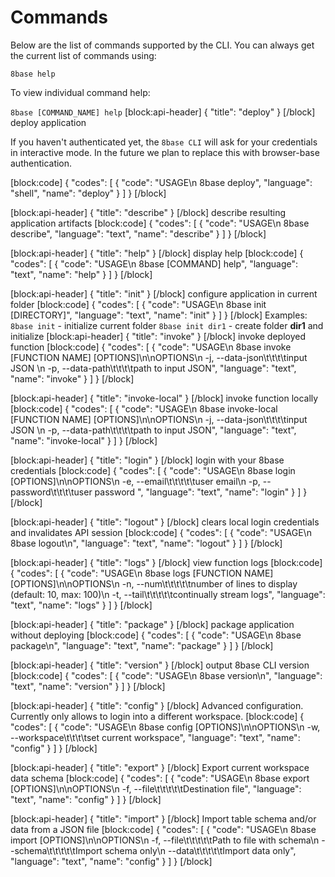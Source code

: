 # Commands

Below are the list of commands supported by the CLI. You can always get the current list of commands using:

`8base help`

To view individual command help:

`8base [COMMAND_NAME] help` \[block:api-header\] { "title": "deploy" } \[/block\] deploy application

If you haven't authenticated yet, the `8base CLI` will ask for your credentials in interactive mode. In the future we plan to replace this with browser-base authentication.

\[block:code\] { "codes": \[ { "code": "USAGE\n 8base deploy", "language": "shell", "name": "deploy" } \] } \[/block\]

\[block:api-header\] { "title": "describe" } \[/block\] describe resulting application artifacts \[block:code\] { "codes": \[ { "code": "USAGE\n 8base describe", "language": "text", "name": "describe" } \] } \[/block\]

\[block:api-header\] { "title": "help" } \[/block\] display help \[block:code\] { "codes": \[ { "code": "USAGE\n 8base \[COMMAND\] help", "language": "text", "name": "help" } \] } \[/block\]

\[block:api-header\] { "title": "init" } \[/block\] configure application in current folder \[block:code\] { "codes": \[ { "code": "USAGE\n 8base init \[DIRECTORY\]", "language": "text", "name": "init" } \] } \[/block\] Examples: `8base init` - initialize current folder `8base init dir1` - create folder **dir1** and initialize \[block:api-header\] { "title": "invoke" } \[/block\] invoke deployed function \[block:code\] { "codes": \[ { "code": "USAGE\n 8base invoke \[FUNCTION NAME\] \[OPTIONS\]\n\nOPTIONS\n -j, --data-json\t\t\t\tinput JSON \n -p, --data-path\t\t\t\tpath to input JSON", "language": "text", "name": "invoke" } \] } \[/block\]

\[block:api-header\] { "title": "invoke-local" } \[/block\] invoke function locally \[block:code\] { "codes": \[ { "code": "USAGE\n 8base invoke-local \[FUNCTION NAME\] \[OPTIONS\]\n\nOPTIONS\n -j, --data-json\t\t\t\tinput JSON \n -p, --data-path\t\t\t\tpath to input JSON", "language": "text", "name": "invoke-local" } \] } \[/block\]

\[block:api-header\] { "title": "login" } \[/block\] login with your 8base credentials \[block:code\] { "codes": \[ { "code": "USAGE\n 8base login \[OPTIONS\]\n\nOPTIONS\n -e, --email\t\t\t\t\tuser email\n -p, --password\t\t\t\tuser password ", "language": "text", "name": "login" } \] } \[/block\]

\[block:api-header\] { "title": "logout" } \[/block\] clears local login credentials and invalidates API session \[block:code\] { "codes": \[ { "code": "USAGE\n 8base logout\n", "language": "text", "name": "logout" } \] } \[/block\]

\[block:api-header\] { "title": "logs" } \[/block\] view function logs \[block:code\] { "codes": \[ { "code": "USAGE\n 8base logs \[FUNCTION NAME\] \[OPTIONS\]\n\nOPTIONS\n -n, --num\t\t\t\t\tnumber of lines to display \(default: 10, max: 100\)\n -t, --tail\t\t\t\t\tcontinually stream logs", "language": "text", "name": "logs" } \] } \[/block\]

\[block:api-header\] { "title": "package" } \[/block\] package application without deploying \[block:code\] { "codes": \[ { "code": "USAGE\n 8base package\n", "language": "text", "name": "package" } \] } \[/block\]

\[block:api-header\] { "title": "version" } \[/block\] output 8base CLI version \[block:code\] { "codes": \[ { "code": "USAGE\n 8base version\n", "language": "text", "name": "version" } \] } \[/block\]

\[block:api-header\] { "title": "config" } \[/block\] Advanced configuration. Currently only allows to login into a different workspace. \[block:code\] { "codes": \[ { "code": "USAGE\n 8base config \[OPTIONS\]\n\nOPTIONS\n -w, --workspace\t\t\t\tset current workspace", "language": "text", "name": "config" } \] } \[/block\]

\[block:api-header\] { "title": "export" } \[/block\] Export current workspace data schema \[block:code\] { "codes": \[ { "code": "USAGE\n 8base export \[OPTIONS\]\n\nOPTIONS\n -f, --file\t\t\t\t\tDestination file", "language": "text", "name": "config" } \] } \[/block\]

\[block:api-header\] { "title": "import" } \[/block\] Import table schema and/or data from a JSON file \[block:code\] { "codes": \[ { "code": "USAGE\n 8base import \[OPTIONS\]\n\nOPTIONS\n -f, --file\t\t\t\t\tPath to file with schema\n --schema\t\t\t\t\tImport schema only\n --data\t\t\t\t\tImport data only", "language": "text", "name": "config" } \] } \[/block\]

